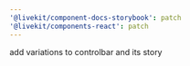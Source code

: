 ```yaml
---
'@livekit/component-docs-storybook': patch
'@livekit/components-react': patch
---
```


add variations to controlbar and its story

